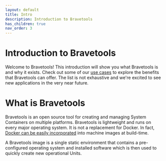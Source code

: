 ```yaml
---
layout: default
title: Intro
description: Introduction to Bravetools
has_children: true
nav_order: 3
---
```


# Introduction to Bravetools

Welcome to Bravetools! This introduction will show you what Bravetools is and why it exists. Check out some of our [use cases](use_cases) to explore the benefits that Bravetools can offer. The list is not exhaustive and we're excited to see new applications in the very near future.

# What is Bravetools

Bravetools is an open source tool for creating and managing System Containers on multiple platforms. Bravetools is lightweight and runs on every major operating system. It is not a replacement for Docker. In fact, [Docker can be easily incorporated](../docs/docker) into machine images at build-time.

A Bravetools image is a single static environment that contains a pre-configured operating system and installed software which is then used to quickly create new operational Units. 